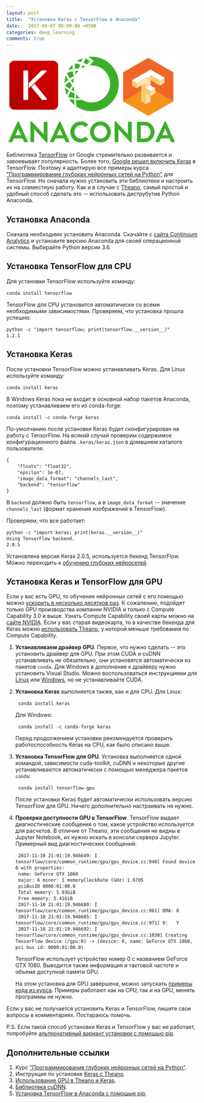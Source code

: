 ```yaml
---
layout: post
title:  "Установка Keras с TensorFlow в Anaconda"
date:   2017-09-07 08:00:00 +0500
categories: deep_learning
comments: true
---
```

![Keras TensorFlow Anaconda](/assets/images/anaconda_keras_tf.png)

Библиотека [TensorFlow](https://www.tensorflow.org/) от Google стремительно развивается и завоевывает популярность. Более того, [Google решил включить Keras](http://www.fast.ai/2017/01/03/keras/) в TensorFlow. Поэтому я адаптирую все примеры курса ["Программирование глубоких нейронных сетей на Python"](http://www.asozykin.ru/courses/nnpython) для TensorFlow. Но сначала нужно установить эти библиотеки и настроить их на совместную работу. Как и в случае с [Theano](/deep_learning/2016/12/25/Keras-Installation.html), самый простой и удобный способ сделать это -- использовать диструбутив Python Anaconda. 

<!--more-->

## Установка Anaconda

Сначала необходимо установить Anaconda. Скачайте с [сайта Continuum Analytics](https://www.continuum.io/downloads) и установите версию Anaconda для своей операционной системы. Выбирайте Python версии 3.6.

## Установка TensorFlow для CPU

Для установки TensorFlow используйте команду:

    conda install tensorflow

TensorFlow для CPU установится автоматически со всеми необходимыми зависимостями. Проверяем, что установка прошла успешно:

    python -c "import tensorflow; print(tensorflow.__version__)"
    1.2.1

## Установка Keras 

После установки TensorFlow можно устанавливать Keras. Для Linux используйте команду:

    conda install keras

В Windows Keras пока не входит в основной набор пакетов Anaconda, поэтому устанавливаем его из conda-forge:

    conda install -c conda-forge keras

По-умолчанию после установки Keras будет сконфигурирован на работу с TensorFlow. На всякий случай проверим содержимое конфигурационного файла `.keras/keras.json` в домашнем каталоге пользователя:

    {
        "floatx": "float32",
        "epsilon": 1e-07,
        "image_data_format": "channels_last",
        "backend": "tensorflow"
    }

В `backend` должно быть `tensorflow`, а в `image_data_format` -- значение `channels_last` (формат хранения изображений в TensorFlow).

Проверяем, что все работает:

    python -c "import keras; print(keras.__version__)"
    Using TensorFlow backend.
    2.0.5

Установлена версия Keras 2.0.5, используется бекенд TensorFlow. Можно переходить к [обучению глубоких нейросетей](/courses/nnpython).

## Установка Keras и TensorFlow для GPU

Если у вас есть GPU, то обучение нейронных сетей с его помощью можно [ускорить в несколько десятков раз](/deep_learning/2017/03/20/cuDNN-with-theano-and-keras.html). К сожалению, подойдет только GPU производства компании NVIDIA и только с Compute Capability 3.0 и выше. Узнать Compute Capability своей карты можно на [сайте NVIDIA](https://developer.nvidia.com/cuda-gpus). Если у вас старая видеокарта, то в качестве бекенда для Keras можно [использовать Theano](/deep_learning/2017/03/11/How-to-use-gpu-with-theano.html), у которой меньше требования по Compute Capability. 

1. **Устанавливаем драйвер GPU**. Первое, что нужно сделать -- это установить драйвер для GPU. При этом CUDA и cuDNN устанавливать не обязательно, они установятся автоматически из пакетов `conda`. Для Windows в дополнение к драйверу нужно установить Visual Studio. Можно воспользоваться инструкциями для [Linux](/deep_learning/2017/02/26/How-to-install-cuda-8-on-Ubuntu-16-04.html) или [Windows](/deep_learning/2017/03/08/How-to-install-cuda-8-on-Windows-10.html), но не устанавливайте CUDA.

2. **Установка Keras** выполняется также, как и для CPU. Для Linux:

        conda install keras

    Для Windows:

        conda install -c conda-forge keras

    Перед продолжением установки рекомендуется проверить работоспособность Keras на CPU, как было описано выше.

3. **Установка TensorFlow для GPU**. Установка выполняется одной командой, зависимости cuda-toolkit, cuDNN и некоторые другие устанавливаются автоматически с помощью менеджера пакетов `conda`:

        conda install tensorflow-gpu

    После установки Keras будет автоматически использовать версию TensorFlow для GPU. Ничего дополнительно настраивать не нужно.

4. **Проверка доступности GPU в TensorFlow**. TensorFlow выдает диагностические сообщения о том, какое устройство используется для расчетов. В отличие от Theano, эти сообщения не видны в Jupyter Notebook, их нужно искать в консоли сервера Jupyter. Примерный вид диагностических сообщений: 
        
        2017-11-10 21:01:19.946649: I tensorflow/core/common_runtime/gpu/gpu_device.cc:940] Found device 0 with properties: 
        name: GeForce GTX 1060
        major: 6 minor: 1 memoryClockRate (GHz) 1.6705
        pciBusID 0000:01:00.0
        Total memory: 5.93GiB
        Free memory: 5.41GiB
        2017-11-10 21:01:19.946680: I tensorflow/core/common_runtime/gpu/gpu_device.cc:961] DMA: 0 
        2017-11-10 21:01:19.946685: I tensorflow/core/common_runtime/gpu/gpu_device.cc:971] 0:   Y 
        2017-11-10 21:01:19.946692: I tensorflow/core/common_runtime/gpu/gpu_device.cc:1030] Creating TensorFlow device (/gpu:0) -> (device: 0, name: GeForce GTX 1060, pci bus id: 0000:01:00.0)
    
    TensorFlow использует устройство номер 0 с названием GeForce GTX 1060. Выводится также информация и тактовой частоте и объеме доступной памяти GPU.

    На этом установка для GPU завершена, можно запускать [примеры кода из курса](/courses/nnpython). Примеры работают как на CPU, так и на GPU, менять программы не нужно.

Если у вас не получается установить Keras и TensorFlow, пишите свои вопросы в комментариях. Постараюсь помочь.

P.S. Если такой способ установки Keras и TensorFlow у вас не работает, попробуйте [альтернативный вариант установки с помощью pip](/deep_learning/2018/03/30/TensorFlow-Anaconda-Pip-Install.html).

## Дополнительные ссылки

1. Курс ["Программирование глубоких нейронных сетей на Python"](http://www.asozykin.ru/courses/nnpython).
2. Инструкция по установке [Keras с Theano](/deep_learning/2016/12/25/Keras-Installation.html).
3. [Использование GPU в Theano и Keras](/deep_learning/2017/03/11/How-to-use-gpu-with-theano.html).
4. [Библиотека cuDNN](/deep_learning/2017/03/20/cuDNN-with-theano-and-keras.html).
5. [Установка TensorFlow в Anaconda с помощью pip](/deep_learning/2018/03/30/TensorFlow-Anaconda-Pip-Install.html).
     

